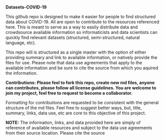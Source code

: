 **Datasets-COVID-19** <br />

This github repo is designed to make it easier for people to find structured data about COVID-19. All are open to contribute to the resources referenced here. This is meant to serve as a way to easily distribute data and crowdsource available information so informaticists and data scientists can quickly find relevant datasets (structured, semi-structured, natural language, etc).

This repo will is structured as a single master with the option of either providing summary and link to available information, or natively provide the files for use. Please note that data use agreements that apply to the available information and be sure to cite the source from which you aquired the information. 

**Contributions: Please feel to fork this repo, create new md files, anyone can contributes, please follow all license guidelines. You are welcome to join my project, feel free to request to become a collaborator.**

Formatting for contributions are requested to be consistent with the general structure of the md files. Feel free to suggest better ways, but, title, summary, links, data use, etc are core to this objective of this project.

**NOTE:** The information, links, and data provided here are simply of reference of available resources and subject to the data use agreements from their source location. Please cite the source  
